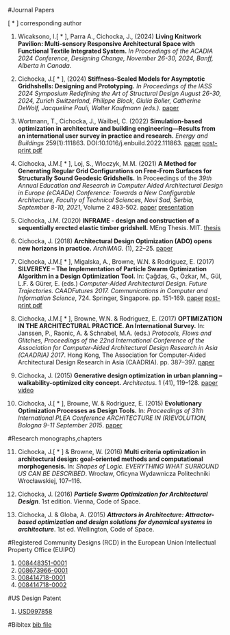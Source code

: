 
#Journal Papers

[ * ] corresponding author

1. Wicaksono, I.[ * ], Parra A., Cichocka, J., (2024) **Living Knitwork Pavilion: Multi-sensory Responsive Architectural Space with Functional Textile Integrated System.** *In Proceedings of the ACADIA 2024 Conference, Designing Change, November 26-30, 2024, Banff, Alberta in Canada*.  

2. Cichocka, J.[ * ], (2024) **Stiffness-Scaled Models for Asymptotic Gridhshells: Designing and Prototyping.** *In Proceedings of the IASS 2024 Symposium Redefining the Art of Structural Design August 26-30, 2024, Zurich Switzerland, Philippe Block, Giulia Boller, Catherine DeWolf, Jacqueline Pauli, Walter Kaufmann (eds.).* [paper](chrome-extension://efaidnbmnnnibpcajpcglclefindmkaj/https://app.iass2024.org/files/IASS_2024_Paper_10.pdf)

3. Wortmann, T., Cichocka, J., Wailbel, C. (2022) **Simulation-based optimization in architecture and building engineering—Results from an international user survey in practice and research.** *Energy and Buildings* 259(1):111863. DOI:10.1016/j.enbuild.2022.111863. [paper](https://www.sciencedirect.com/science/article/abs/pii/S0378778822000342?via%3Dihub) [post-print pdf](https://www.researchgate.net/profile/Thomas-Wortmann/publication/358059527_Simulation-based_Optimization_in_Architecture_and_Building_Engineering-Results_from_an_International_User_Survey_in_Practice_and_Research/links/61f51ed0007fb5044720c6cb/Simulation-based-Optimization-in-Architecture-and-Building-Engineering-Results-from-an-International-User-Survey-in-Practice-and-Research.pdf)

4. Cichocka, J.M.[ * ], Loj, S., Wloczyk, M.M. (2021) **A Method for Generating Regular Grid Configurations on Free-From Surfaces for Structurally Sound Geodesic Gridshells.** In Proceedings of the *39th Annual Education and Research in Computer Aided Architectural Design in Europe (eCAADe) Conference: Towards a New Configurable Architecture, Faculty of Technical Sciences, Novi Sad, Serbia, September 8-10, 2021*, Volume 2 493-502. [paper](https://www.researchgate.net/profile/Judyta-Cichocka/publication/353921988_A_Method_for_Generating_Regular_Grid_Configurations_on_Free-Form_Surfaces_for_Structurally_Sound_Geodesic_Gridshells/links/6119cba31e95fe241ad492b2/A-Method-for-Generating-Regular-Grid-Configurations-on-Free-Form-Surfaces-for-Structurally-Sound-Geodesic-Gridshells.pdf) [presentation](https://youtu.be/lRja08imUNw)

5. Cichocka, J.M. (2020) **INFRAME - design and construction of a sequentially erected elastic timber gridshell.** MEng Thesis. MIT. [thesis](https://dspace.mit.edu/handle/1721.1/129869)

6. Cichocka, J. (2018) **Architectural Design Optimization (ADO) opens new horizons in practice.** *ArchiMAG.* (1), 22–25. [paper](https://www.researchgate.net/profile/Judyta-Cichocka/publication/328040701_Architectural_Design_Optimization_ADO_opens_new_horizons_in_practice/links/5bb43d74299bf13e605cfc10/Architectural-Design-Optimization-ADO-opens-new-horizons-in-practice.pdf)

7. Cichocka, J.M.[ * ], Migalska, A., Browne, W.N. & Rodriguez, E. (2017) **SILVEREYE – The Implementation of Particle Swarm Optimization Algorithm in a Design Optimization Tool.** In: Çağdaş, G., Özkar, M., Gül, L.F. & Gürer, E. (eds.) *Computer-Aided Architectural Design. Future Trajectories. CAADFutures 2017. Communications in Computer and Information Science*, 724. Springer, Singapore. pp. 151-169. [paper](https://link.springer.com/chapter/10.1007/978-981-10-5197-5_9) [post-print pdf](https://www.researchgate.net/profile/Judyta-Cichocka/publication/318175331_SILVEREYE_-_The_Implementation_of_Particle_Swarm_Optimization_Algorithm_in_a_Design_Optimization_Tool/links/59e8cb58a6fdccfe7f970c50/SILVEREYE-The-Implementation-of-Particle-Swarm-Optimization-Algorithm-in-a-Design-Optimization-Tool.pdf)

8. Cichocka, J.M.[ * ], Browne, W.N. & Rodriguez, E. (2017) **OPTIMIZATION IN THE ARCHITECTURAL PRACTICE. An International Survey.** In: Janssen, P., Raonic, A. & Schnabel, M.A. (eds.) *Protocols, Flows and Glitches, Proceedings of the 22nd International Conference of the Association for Computer-Aided Architectural Design Research in Asia (CAADRIA) 2017*. Hong Kong, The Association for Computer-Aided Architectural Design Research in Asia (CAADRIA). pp. 387–397. [paper](http://papers.cumincad.org/cgi-bin/works/paper/caadria2017_155)

9. Cichocka, J. (2015) **Generative design optimization in urban planning – walkability-optimized city concept.** *Architectus*. 1 (41), 119–128. [paper](https://www.researchgate.net/publication/305781908_Generative_design_optimization_in_urban_planning_walkability-optimized_city_concept) [video](https://youtu.be/fGDM5lhpv1w)

10. Cichocka, J.[ * ], Browne, W. & Rodriguez, E. (2015) **Evolutionary Optimization Processes as Design Tools.** In: *Proceedings of 31th International PLEA Conference ARCHITECTURE IN (R)EVOLUTION, Bologna 9-11 September 2015*. [paper](https://www.researchgate.net/publication/305781890_EVOLUTIONARY_OPTIMIZATION_PROCESSES_AS_DESIGN_TOOLS_IMPLEMENTATION_OF_A_REVOLUTIONARY_SWARM_APPROACH)



#Research monographs,chapters

11. Cichocka, J.[ * ] & Browne, W. (2016) **Multi criteria optimization in architectural design: goal-oriented methods and computational morphogenesis.** In: *Shapes of Logic. EVERYTHING WHAT SURROUND US CAN BE DESCRIBED*. Wrocław, Oficyna Wydawnicza Politechniki Wrocławskiej, 107–116.

12. Cichocka, J. (2016) ***Particle Swarm Optimization for Architectural Design***. 1st edition. Vienna, Code of Space.

13. Cichocka, J. & Globa, A. (2015) ***Attractors in Architecture: Attractor-based optimization and design solutions for dynamical systems in architecture***. 1st ed. Wellington, Code of Space.


#Registered Community Designs (RCD) in the European Union Intellectual Property Office (EUIPO)
1.	[008448351-0001](https://euipo.europa.eu/eSearch/#details/designs/008448351-0001)
2.	[008673966-0001](https://euipo.europa.eu/eSearch/#details/designs/008673966-0001)
3.	[008414718-0001](https://euipo.europa.eu/eSearch/#details/designs/008414718-0001)
4.	[008414718-0002](https://euipo.europa.eu/eSearch/#details/designs/008414718-0002)

#US Design Patent
1. [USD997858](../../assets/science/USD997858-eGrant.pdf)

#Bibltex
[bib file](../../science/assets//export.bib)
